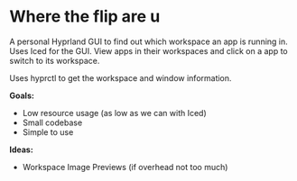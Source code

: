 # Where the flip are u

A personal Hyprland GUI to find out which workspace an app is running in. Uses Iced for the GUI. View apps in their workspaces and click on a app to switch to its workspace.

Uses hyprctl to get the workspace and window information.

**Goals:**

- Low resource usage (as low as we can with Iced)
- Small codebase
- Simple to use

**Ideas:**

- Workspace Image Previews (if overhead not too much)